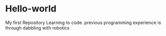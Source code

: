 # Hello-world
My first Repository
Learning to code.
previous programming experience is through dabbling with robotics
